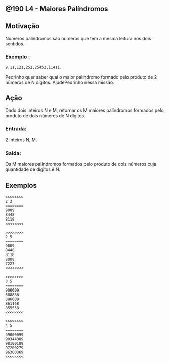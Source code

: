 ## @190 L4 - Maiores Palíndromos

## Motivação
Números palíndromos são números que tem a mesma leitura nos dois sentidos.

### Exemplo :
```
9,11,121,252,25452,11411.
```

Pedrinho quer saber qual o maior palíndromo formado pelo produto de 2 números de N dígitos. AjudePedrinho nessa missão.

## Ação
Dado dois inteiros N e M, retornar os M maiores palíndromos formados pelo produto de dois números de N dígitos.

### Entrada:
2 Inteiros N, M.

### Saida:
Os M maiores palíndromos formados pelo produto de dois números cuja quantidade de dígitos é N.

## Exemplos
```
>>>>>>>>
2 3
========
9009
8448
8118
<<<<<<<<

>>>>>>>>
2 5
========
9009
8448
8118
8008
7227
<<<<<<<<

>>>>>>>>
3 5
========
906609
888888
886688
861168
855558
<<<<<<<<

>>>>>>>>
4 5
========
99000099
98344389
98100189
97200279
96300369
<<<<<<<<

```